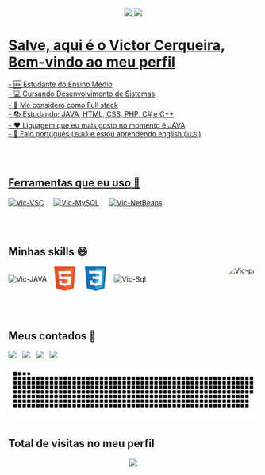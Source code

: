 <div align="center">
  <a href="https://github.com/brenaki">
  <img height="180em" src="https://github-readme-stats.vercel.app/api?username=brenaki&show_icons=true&theme=cobalt&include_all_commits=true&count_private=true"/>
  <img height="180em" src="https://github-readme-stats.vercel.app/api/top-langs/?username=brenaki&theme=cobalt"/>
</div>
  
# Salve, aqui é o Victor Cerqueira, Bem-vindo ao meu perfil  
  <div>
- 🆕 Estudante do Ensino Médio<br>
- 💻 Cursando Desenvolvimento de Sistemas<br>
- 🔭 Me considero como Full stack<br>
- 📚 Estudando: JAVA, HTML, CSS, PHP, C# e C++<br>
- ❤️ Liguagem que eu mais gosto no momento é JAVA<br>
- 💬 Falo português (🇧🇷) e estou aprendendo english (🇺🇸)<br>
</div>
  
  <br><br>

## Ferramentas que eu uso 💼
  <div style="display: inline_block">
  <a href="https://code.visualstudio.com/download" target="_blank"><img align="center" alt="Vic-VSC" height="50" width="50" src="https://cdn.discordapp.com/attachments/796077210720272394/903048001549922335/VSC.png"></a>
  &nbsp;&nbsp;&nbsp;
  <a href="https://www.mysql.com/downloads/" target="_blank"><img align="center" alt="Vic-MySQL" height="50" width="50" src="https://cdn.discordapp.com/attachments/796077210720272394/903047997301063720/MY-SQL.png"></a>
  &nbsp;&nbsp;&nbsp;
  <a href="https://netbeans.apache.org/download/index.html" target="_blank"><img align="center" alt="Vic-NetBeans" height="50" width="50" src="https://cdn.discordapp.com/attachments/796077210720272394/903048000178389082/NETBEANS.png"></a>
  </div>

  <br><br>

  ## Minhas skills 😄
<div style="display: inline_block">
  <img align="center" alt="Vic-JAVA" height="50" width="70" src="https://img.shields.io/badge/Java-ED8B00?style=for-the-badge&logo=java&logoColor=white">
  &nbsp;
  <img align="center" alt="Vic-HTML" height="50" width="50" src="https://raw.githubusercontent.com/devicons/devicon/master/icons/html5/html5-original.svg">
  &nbsp;
  <img align="center" alt="Vic-CSS" height="50" width="50" src="https://raw.githubusercontent.com/devicons/devicon/master/icons/css3/css3-original.svg">
  &nbsp;
  <img align="center" alt="Vic-Sql" height="50" width="70" src="https://img.shields.io/badge/MySQL-00000F?style=for-the-badge&logo=mysql&logoColor=white">
  &nbsp;
  <img align="right" alt="Vic-pic" height="150" style="border-radius:50px;" src="https://cdn.discordapp.com/attachments/782912374797500417/901906862889386005/C3Xr.gif"
</div>
  
  <br><br>
  
  ## Meus contados :iphone:
<div>
  <a href="https://instagram.com/victor_angelolc" target="_blank"><img src="https://img.shields.io/badge/-Instagram-%23E4405F?style=for-the-badge&logo=instagram&logoColor=white" target="_blank"></a>
  &nbsp;
  <a href="https://steamcommunity.com/profiles/76561198798646904" target="_blank"><img src="https://img.shields.io/badge/Steam-000000?style=for-the-badge&logo=steam&logoColor=white" target="_blank"></a>
  &nbsp;
  <a href = "mailto:victor.legat.cerqueira@gmail.com"><img src="https://img.shields.io/badge/-Gmail-%23333?style=for-the-badge&logo=gmail&logoColor=white" target="_blank"></a>
  &nbsp;
  <a href="https://www.linkedin.com/in/victor-cerqueira-405055223" target="_blank"><img src="https://img.shields.io/badge/-LinkedIn-%230077B5?style=for-the-badge&logo=linkedin&logoColor=white" target="_blank"></a> 
 
  ![Snake animation](https://github.com/brenaki/brenaki/blob/output/github-contribution-grid-snake.svg)
 
  ## Total de visitas no meu perfil<br>
 <p align="center"> 
   <img alingn="center" src="https://profile-counter.glitch.me/brenaki/count.svg" />
 </p>
  
</div>
